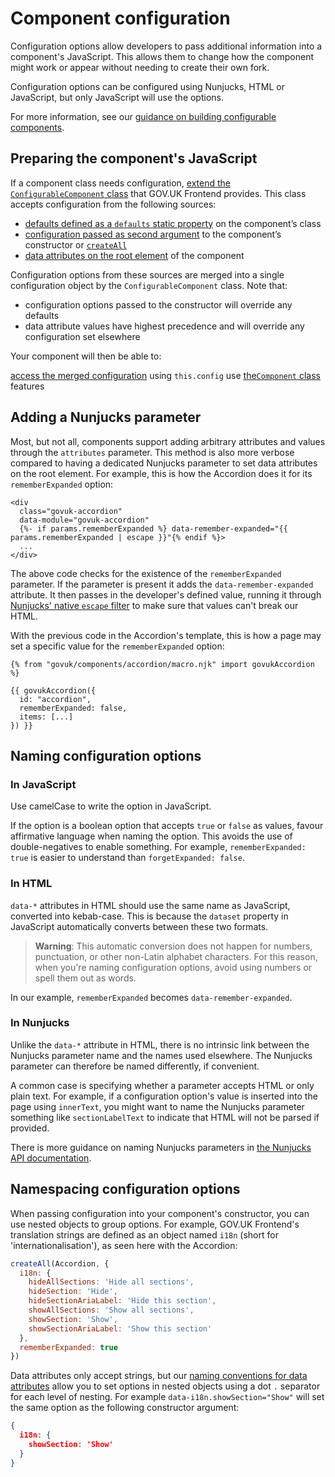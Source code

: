 # Component configuration

Configuration options allow developers to pass additional information into a component's JavaScript. This allows them to change how the component might work or appear without needing to create their own fork.

Configuration options can be configured using Nunjucks, HTML or JavaScript, but only JavaScript will use the options.

For more information, see our [guidance on building configurable components](https://frontend.design-system.service.gov.uk/building-your-own-javascript-components/#building-configurable-components).

## Preparing the component's JavaScript

If a component class needs configuration, [extend the `ConfigurableComponent` class](https://frontend.design-system.service.gov.uk/building-your-own-javascript-components/) that GOV.UK Frontend provides. This class accepts configuration from the following sources:

- [defaults defined as a `defaults` static property](https://frontend.design-system.service.gov.uk/building-your-own-javascript-components/#setting-a-default-configuration-for-your-component) on the component’s class
- [configuration passed as second argument](https://frontend.design-system.service.gov.uk/building-your-own-javascript-components/#receiving-configuration-during-initialisation) to the component’s constructor or [`createAll`](https://frontend.design-system.service.gov.uk/building-your-own-javascript-components/#using-createall-with-your-components)
- [data attributes on the root element](https://frontend.design-system.service.gov.uk/building-your-own-javascript-components/#receiving-configuration-from-data-attributes) of the component

Configuration options from these sources are merged into a single configuration object by the `ConfigurableComponent` class. Note that:

- configuration options passed to the constructor will override any defaults
- data attribute values have highest precedence and will override any configuration set elsewhere

Your component will then be able to:

[access the merged configuration](https://frontend.design-system.service.gov.uk/building-your-own-javascript-components/#accessing-the-component-s-configuration) using `this.config`
use [the`Component` class](https://frontend.design-system.service.gov.uk/building-your-own-javascript-components/#using-the-component-class) features

## Adding a Nunjucks parameter

Most, but not all, components support adding arbitrary attributes and values through the `attributes` parameter. This method is also more verbose compared to having a dedicated Nunjucks parameter to set data attributes on the root element. For example, this is how the Accordion does it for its `rememberExpanded` option:

```nunjucks
<div
  class="govuk-accordion"
  data-module="govuk-accordion"
  {%- if params.rememberExpanded %} data-remember-expanded="{{ params.rememberExpanded | escape }}"{% endif %}>
  ...
</div>
```

The above code checks for the existence of the `rememberExpanded` parameter. If the parameter is present it adds the `data-remember-expanded` attribute. It then passes in the developer's defined value, running it through [Nunjucks' native `escape` filter](https://mozilla.github.io/nunjucks/templating.html#escape-aliased-as-e) to make sure that values can't break our HTML.

With the previous code in the Accordion's template, this is how a page may set a specific value for the `rememberExpanded` option:

```nunjucks
{% from "govuk/components/accordion/macro.njk" import govukAccordion %}

{{ govukAccordion({
  id: "accordion",
  rememberExpanded: false,
  items: [...]
}) }}
```

## Naming configuration options

### In JavaScript

Use camelCase to write the option in JavaScript.

If the option is a boolean option that accepts `true` or `false` as values, favour affirmative language when naming the option. This avoids the use of double-negatives to enable something. For example, `rememberExpanded: true` is easier to understand than `forgetExpanded: false`.

### In HTML

`data-*` attributes in HTML should use the same name as JavaScript, converted into kebab-case. This is because the `dataset` property in JavaScript automatically converts between these two formats.

> **Warning**: This automatic conversion does not happen for numbers, punctuation, or other non-Latin alphabet characters. For this reason, when you're naming configuration options, avoid using numbers or spell them out as words.

In our example, `rememberExpanded` becomes `data-remember-expanded`.

### In Nunjucks

Unlike the `data-*` attribute in HTML, there is no intrinsic link between the Nunjucks parameter name and the names used elsewhere. The Nunjucks parameter can therefore be named differently, if convenient.

A common case is specifying whether a parameter accepts HTML or only plain text. For example, if a configuration option's value is inserted into the page using `innerText`, you might want to name the Nunjucks parameter something like `sectionLabelText` to indicate that HTML will not be parsed if provided.

There is more guidance on naming Nunjucks parameters in [the Nunjucks API documentation](https://github.com/alphagov/govuk-frontend/blob/main/docs/contributing/coding-standards/nunjucks-api.md#naming-options).

## Namespacing configuration options

When passing configuration into your component's constructor, you can use nested objects to group options. For example, GOV.UK Frontend's translation strings are defined as an object named `i18n` (short for 'internationalisation'), as seen here with the Accordion:

```mjs
createAll(Accordion, {
  i18n: {
    hideAllSections: 'Hide all sections',
    hideSection: 'Hide',
    hideSectionAriaLabel: 'Hide this section',
    showAllSections: 'Show all sections',
    showSection: 'Show',
    showSectionAriaLabel: 'Show this section'
  },
  rememberExpanded: true
})
```

Data attributes only accept strings, but our [naming conventions for data attributes](https://frontend.design-system.service.gov.uk/building-your-own-javascript-components/#receiving-configuration-from-data-attributes) allow you to set options in nested objects using a dot `.` separator for each level of nesting. For example `data-i18n.showSection="Show"` will set the same option as the following constructor argument:

```json
{
  i18n: {
    showSection: 'Show'
  }
}
```
